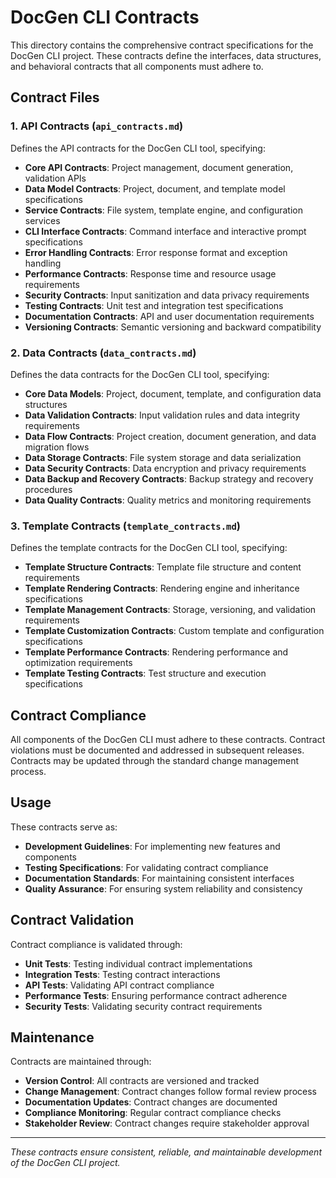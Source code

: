 # DocGen CLI Contracts

This directory contains the comprehensive contract specifications for the DocGen CLI project. These contracts define the interfaces, data structures, and behavioral contracts that all components must adhere to.

## Contract Files

### 1. API Contracts (`api_contracts.md`)
Defines the API contracts for the DocGen CLI tool, specifying:
- **Core API Contracts**: Project management, document generation, validation APIs
- **Data Model Contracts**: Project, document, and template model specifications
- **Service Contracts**: File system, template engine, and configuration services
- **CLI Interface Contracts**: Command interface and interactive prompt specifications
- **Error Handling Contracts**: Error response format and exception handling
- **Performance Contracts**: Response time and resource usage requirements
- **Security Contracts**: Input sanitization and data privacy requirements
- **Testing Contracts**: Unit test and integration test specifications
- **Documentation Contracts**: API and user documentation requirements
- **Versioning Contracts**: Semantic versioning and backward compatibility

### 2. Data Contracts (`data_contracts.md`)
Defines the data contracts for the DocGen CLI tool, specifying:
- **Core Data Models**: Project, document, template, and configuration data structures
- **Data Validation Contracts**: Input validation rules and data integrity requirements
- **Data Flow Contracts**: Project creation, document generation, and data migration flows
- **Data Storage Contracts**: File system storage and data serialization
- **Data Security Contracts**: Data encryption and privacy requirements
- **Data Backup and Recovery Contracts**: Backup strategy and recovery procedures
- **Data Quality Contracts**: Quality metrics and monitoring requirements

### 3. Template Contracts (`template_contracts.md`)
Defines the template contracts for the DocGen CLI tool, specifying:
- **Template Structure Contracts**: Template file structure and content requirements
- **Template Rendering Contracts**: Rendering engine and inheritance specifications
- **Template Management Contracts**: Storage, versioning, and validation requirements
- **Template Customization Contracts**: Custom template and configuration specifications
- **Template Performance Contracts**: Rendering performance and optimization requirements
- **Template Testing Contracts**: Test structure and execution specifications

## Contract Compliance

All components of the DocGen CLI must adhere to these contracts. Contract violations must be documented and addressed in subsequent releases. Contracts may be updated through the standard change management process.

## Usage

These contracts serve as:
- **Development Guidelines**: For implementing new features and components
- **Testing Specifications**: For validating contract compliance
- **Documentation Standards**: For maintaining consistent interfaces
- **Quality Assurance**: For ensuring system reliability and consistency

## Contract Validation

Contract compliance is validated through:
- **Unit Tests**: Testing individual contract implementations
- **Integration Tests**: Testing contract interactions
- **API Tests**: Validating API contract compliance
- **Performance Tests**: Ensuring performance contract adherence
- **Security Tests**: Validating security contract requirements

## Maintenance

Contracts are maintained through:
- **Version Control**: All contracts are versioned and tracked
- **Change Management**: Contract changes follow formal review process
- **Documentation Updates**: Contract changes are documented
- **Compliance Monitoring**: Regular contract compliance checks
- **Stakeholder Review**: Contract changes require stakeholder approval

---

*These contracts ensure consistent, reliable, and maintainable development of the DocGen CLI project.*
